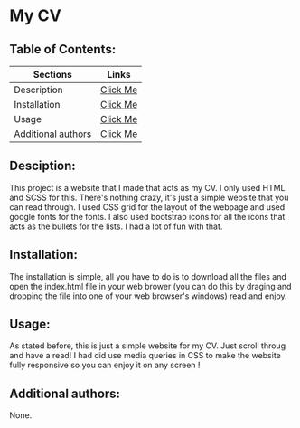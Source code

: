 # My CV

## Table of Contents:
| Sections        | Links          | 
| ------------- |:-------------:|
| Description      | [Click Me](#-description) |
| Installation      | [Click Me](#-Installation)      |   
| Usage | [Click Me](#-usage)      |
| Additional authors | [Click Me](#-additional-authors)

## Desciption:
This project is a website that I made that acts as my CV. I only used HTML and SCSS for this. There's nothing crazy, it's just a simple website that you can read through. I used CSS grid for the layout of the webpage and used google fonts for the fonts. I also used bootstrap icons for all the icons that acts as the bullets for the lists. I had a lot of fun with that.

## Installation:
The installation is simple, all you have to do is to download all the files and open the index.html file in your web brower (you can do this by draging and dropping the file into one of your web browser's windows) read and enjoy.

## Usage:
As stated before, this is just a simple website for my CV. Just scroll throug and have a read! I had did use media queries in CSS to make the website fully responsive so you can enjoy it on any screen !

## Additional authors:
None.

